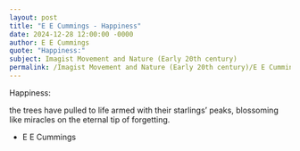 ```yaml
---
layout: post
title: "E E Cummings - Happiness"
date: 2024-12-28 12:00:00 -0000
author: E E Cummings
quote: "Happiness:"
subject: Imagist Movement and Nature (Early 20th century)
permalink: /Imagist Movement and Nature (Early 20th century)/E E Cummings/E E Cummings - Happiness
---
```


Happiness:
  
  the trees have pulled
   to life armed with
   their starlings’ peaks,
   blossoming like miracles
   on the eternal tip
   of forgetting.


- E E Cummings
